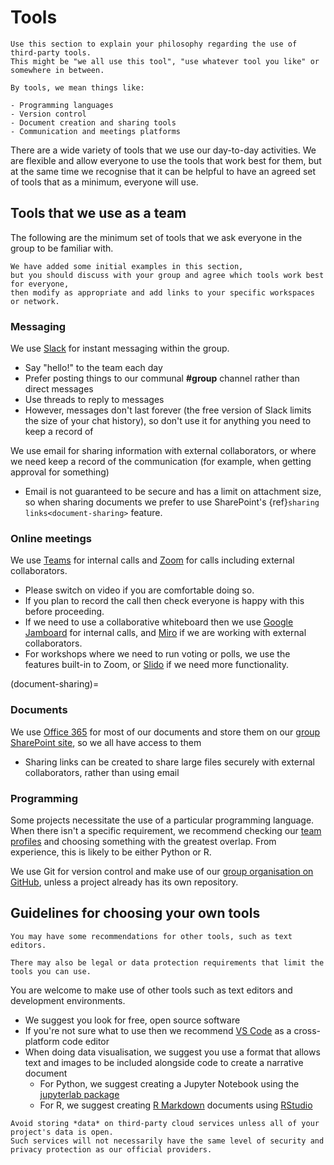# Tools

```{admonition} FIXME Instructions
Use this section to explain your philosophy regarding the use of third-party tools.
This might be "we all use this tool", "use whatever tool you like" or somewhere in between.

By tools, we mean things like:

- Programming languages
- Version control
- Document creation and sharing tools
- Communication and meetings platforms
```

There are a wide variety of tools that we use our day-to-day activities.
We are flexible and allow everyone to use the tools that work best for them,
but at the same time we recognise that it can be helpful to have an agreed set of tools that as a minimum, everyone will use.

## Tools that we use as a team

The following are the minimum set of tools that we ask everyone in the group to be familiar with.

```{admonition} FIXME Instructions
We have added some initial examples in this section,
but you should discuss with your group and agree which tools work best for everyone,
then modify as appropriate and add links to your specific workspaces or network.
```

### Messaging

We use [Slack](https://slack.com) for instant messaging within the group.

- Say "hello!" to the team each day
- Prefer posting things to our communal **#group** channel rather than direct messages
- Use threads to reply to messages
- However, messages don't last forever (the free version of Slack limits the size of your chat history), so don't use it for anything you need to keep a record of

We use email for sharing information with external collaborators, or where we need keep a record of the communication (for example, when getting approval for something)

- Email is not guaranteed to be secure and has a limit on attachment size, so when sharing documents we prefer to use SharePoint's {ref}`sharing links<document-sharing>` feature.

### Online meetings

We use [Teams](https://teams.microsoft.com) for internal calls
and [Zoom](https://zoom.us) for calls including external collaborators.

- Please switch on video if you are comfortable doing so.
- If you plan to record the call then check everyone is happy with this before proceeding.
- If we need to use a collaborative whiteboard then we use [Google Jamboard](https://jamboard.google.com) for internal calls,
and [Miro](https://miro.com) if we are working with external collaborators.
- For workshops where we need to run voting or polls, we use the features built-in to Zoom, or [Slido](https://www.sli.do) if we need more functionality.

(document-sharing)=
### Documents

We use [Office 365](https://www.office.com) for most of our documents
and store them on our [group SharePoint site](https://www.sharepoint.com), so we all have access to them

- Sharing links can be created to share large files securely with external collaborators, rather than using email

### Programming

Some projects necessitate the use of a particular programming language.
When there isn't a specific requirement, we recommend checking our [team profiles](../our-team/index) and choosing something with the greatest overlap.
From experience, this is likely to be either Python or R.

We use Git for version control and make use of our [group organisation on GitHub](https://github.com/jean-golding-institute),
unless a project already has its own repository.

## Guidelines for choosing your own tools

```{admonition} FIXME Instructions
You may have some recommendations for other tools, such as text editors.

There may also be legal or data protection requirements that limit the tools you can use.
```

You are welcome to make use of other tools such as text editors and development environments.

- We suggest you look for free, open source software
- If you're not sure what to use then we recommend [VS Code](https://code.visualstudio.com/) as a cross-platform code editor
- When doing data visualisation, we suggest you use a format that allows text and images to be included alongside code to create a narrative document
    - For Python, we suggest creating a Jupyter Notebook using the [jupyterlab package](https://jupyter.org/install.html)
    - For R, we suggest creating [R Markdown](https://rmarkdown.rstudio.com/) documents using [RStudio](https://www.rstudio.com/products/rstudio/#rstudio-desktop)

```{warning}
Avoid storing *data* on third-party cloud services unless all of your project's data is open.
Such services will not necessarily have the same level of security and privacy protection as our official providers.
```
